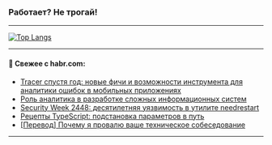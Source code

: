 ### Работает? Не трогай!

---
<!--
#### 🛠️ Technical stack:

![Java](https://img.shields.io/badge/Java-informational?logo=Oracle&style=flat&logoColor=white&color=FF4500)
![Kotlin](https://img.shields.io/badge/Kotlin-informational?logo=Kotlin&style=flat&logoColor=white&color=774D97)
![TS](https://img.shields.io/badge/TypeScript-informational?logo=typeScript&style=flat&logoColor=black&color=017acc)
![Python](https://img.shields.io/badge/Python-informational?logo=Python&style=flat&logoColor=black&color=ffdd54) <br>
![Spring](https://img.shields.io/badge/Spring-informational?logo=Spring&style=flat&logoColor=white&color=6DB33F) 
![SpringBoot](https://img.shields.io/badge/SpringBoot-informational?logo=SpringBoot&style=flat&logoColor=white&color=6DB33F)
![Nest](https://img.shields.io/badge/NestJS-informational?logo=NestJS&style=flat&logoColor=white&color=E0234E) 
![NodeJS](https://img.shields.io/badge/NodeJS-informational?logo=node.js&style=flat&logoColor=white&color=70A760)<br>
![PostgreSQL](https://img.shields.io/badge/PostgreSQL-informational?logo=PostgreSQL&style=flat&logoColor=white&color=DAA520)
![MongoDB](https://img.shields.io/badge/MongoDB-informational?logo=MongoDB&style=flat&logoColor=white&color=870000)
![Apache](https://img.shields.io/badge/Apache-informational?logo=apache&style=flat&logoColor=white&color=f74e28)

___ 
-->

<!--- #### 🛠️ : --->

[![Top Langs](https://github-readme-stats-82jvfl3w3-advtsettinggmailcoms-projects.vercel.app/api/top-langs/?username=zloylis&langs_count=10&hide_title=true&title_color=e6edf3&size_weight=0.5&count_weight=0.5&layout=compact&hide_progress=true&hide_border=true&theme=dracula)](https://github.com/zloylis)

<!---


####  :octocat:&nbsp;&nbsp; Статистика:

![GitHub stats](https://github-readme-stats-u2qms2cxw-advtsettinggmailcoms-projects.vercel.app/api?username=zloylis&show_icons=true&hide_border=true&theme=dracula&title_color=e6edf3&include_all_commits=true&count_private=true&hide_rank=false&hide_title=true&rank_icon=github)
-->
---

#### 💬 Свежее с habr.com:

<!-- BLOG-POST-LIST:START -->
- [Tracer спустя год: новые фичи и возможности инструмента для аналитики ошибок в мобильных приложениях](https://habr.com/ru/companies/vk/articles/861044/?utm_source=habrahabr&utm_medium=rss&utm_campaign=861044)
- [Роль аналитика в разработке сложных информационных систем](https://habr.com/ru/articles/857606/?utm_source=habrahabr&utm_medium=rss&utm_campaign=857606)
- [Security Week 2448: десятилетняя уязвимость в утилите needrestart](https://habr.com/ru/companies/kaspersky/articles/861020/?utm_source=habrahabr&utm_medium=rss&utm_campaign=861020)
- [Рецепты TypeScript: подстановка параметров в путь](https://habr.com/ru/companies/cloud_ru/articles/860764/?utm_source=habrahabr&utm_medium=rss&utm_campaign=860764)
- [[Перевод] Почему я провалю ваше техническое собеседование](https://habr.com/ru/companies/ruvds/articles/861018/?utm_source=habrahabr&utm_medium=rss&utm_campaign=861018)
<!-- BLOG-POST-LIST:END -->

---
